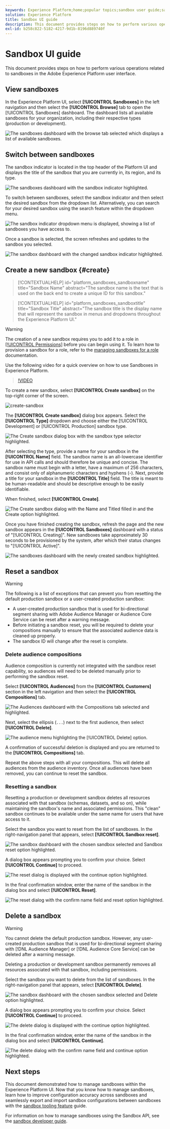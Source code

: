 ```yaml
---
keywords: Experience Platform;home;popular topics;sandbox user guide;sandbox guide
solution: Experience Platform
title: Sandbox UI guide
description: This document provides steps on how to perform various operations related to sandboxes in the Adobe Experience Platform user interface.
exl-id: b258c822-5182-4217-9d1b-8196d889740f
---
```

# Sandbox UI guide

This document provides steps on how to perform various operations related to sandboxes in the Adobe Experience Platform user interface.

## View sandboxes

In the Experience Platform UI, select **[!UICONTROL Sandboxes]** in the left navigation and then select the **[!UICONTROL Browse]** tab to open the [!UICONTROL Sandboxes] dashboard. The dashboard lists all available sandboxes for your organization, including their respective types (production or development).

![The sandboxes dashboard with the browse tab selected which displays a list of available sandboxes.](../images/ui/view-sandboxes.png)

## Switch between sandboxes

The sandbox indicator is located in the top header of the Platform UI and displays the title of the sandbox that you are currently in, its region, and its type.

![The sandboxes dashboard with the sandbox indicator highlighted.](../images/ui/sandbox-indicator.png)

To switch between sandboxes, select the sandbox indicator and then select the desired sandbox from the dropdown list. Alternatively, you can search for your desired sandbox using the search feature within the dropdown menu.

![The sandbox indicator dropdown menu is displayed, showing a list of sandboxes you have access to.](../images/ui/switcher-interface.png)

Once a sandbox is selected, the screen refreshes and updates to the sandbox you selected.

![The sandbox dashboard with the changed sandbox indicator highlighted.](../images/ui/sandbox-switched.png)

## Create a new sandbox {#create}

>[!CONTEXTUALHELP]
>id="platform_sandboxes_sandboxname"
>title="Sandbox Name"
>abstract="The sandbox name is the text that is used on the back end to create a unique ID for this sandbox."

>[!CONTEXTUALHELP]
>id="platform_sandboxes_sandboxtitle"
>title="Sandbox Title"
>abstract="The sandbox title is the display name that will represent the sandbox in menus and dropdowns throughout the Experience Platform UI."

>[!WARNING]
>
>The creation of a new sandbox requires you to add it to a role in [[!UICONTROL Permissions]](../../access-control/abac/ui/permissions.md) before you can begin using it. To learn how to provision a sandbox for a role, refer to the [managing sandboxes for a role](../../access-control/abac/ui/permissions.md#managing-sandboxes-for-role) documentation.

Use the following video for a quick overview on how to use Sandboxes in Experience Platform.

>[!VIDEO](https://video.tv.adobe.com/v/29838/?quality=12&learn=on)

To create a new sandbox, select **[!UICONTROL Create sandbox]** on the top-right corner of the screen.

![create-sandbox](../images/ui/create-sandbox.png)

The **[!UICONTROL Create sandbox]** dialog box appears. Select the **[!UICONTROL Type]** dropdown and choose either the [!UICONTROL Development] or [!UICONTROL Production] sandbox type. 

![The Create sandbox dialog box with the sandbox type selector highlighted.](../images/ui/sandbox-type.png)

After selecting the type, provide a name for your sandbox in the **[!UICONTROL Name]** field. The sandbox name is an all-lowercase identifier for use in API calls and should therefore be unique and concise. The sandbox name must begin with a letter, have a maximum of 256 characters, and consist only of alphanumeric characters and hyphens (-). Next, provide a title for your sandbox in the **[!UICONTROL Title]** field. The title is meant to be human-readable and should be descriptive enough to be easily identifiable. 

When finished, select **[!UICONTROL Create]**.

![The Create sandbox dialog with the Name and Titled filled in and the Create option highlighted.](../images/ui/sandbox-info.png)

Once you have finished creating the sandbox, refresh the page and the new sandbox appears in the **[!UICONTROL Sandboxes]** dashboard with a status of "[!UICONTROL Creating]". New sandboxes take approximately 30 seconds to be provisioned by the system, after which their status changes to "[!UICONTROL Active]".

![The sandboxes dashboard with the newly created sandbox highlighted.](../images/ui/new-sandbox.png)

## Reset a sandbox

>[!WARNING]
>
>The following is a list of exceptions that can prevent you from resetting the default production sandbox or a user-created production sandbox: 
>
>* A user-created production sandbox that is used for bi-directional segment sharing with Adobe Audience Manager or Audience Core Service can be reset after a warning message.
>* Before initiating a sandbox reset, you will be required to delete your compositions manually to ensure that the associated audience data is cleaned up properly.
>* The sandbox ID will change after the reset is complete.

### Delete audience compositions

Audience composition is currently not integrated with the sandbox reset capability, so audiences will need to be deleted manually prior to performing the sandbox reset.

Select **[!UICONTROL Audiences]** from the **[!UICONTROL Customers]** section in the left navigation and then select the **[!UICONTROL Compositions]** tab.

![The Audiences dashboard with the Compositions tab selected and highlighted.](../images/ui/audiences.png)

Next, select the ellipsis (`...`) next to the first audience, then select **[!UICONTROL Delete]**. 

![The audience menu highlighting the [!UICONTROL Delete] option.](../images/ui/delete-composition.png)

A confirmation of successful deletion is displayed and you are returned to the **[!UICONTROL Compositions]** tab.

Repeat the above steps with all your compositions. This will delete all audiences from the audience inventory. Once all audiences have been removed, you can continue to reset the sandbox.

### Resetting a sandbox

Resetting a production or development sandbox deletes all resources associated with that sandbox (schemas, datasets, and so on), while maintaining the sandbox's name and associated permissions. This "clean" sandbox continues to be available under the same name for users that have access to it.

Select the sandbox you want to reset from the list of sandboxes. In the right-navigation panel that appears, select **[!UICONTROL Sandbox reset]**.

![The sandbox dashboard with the chosen sandbox selected and Sandbox reset option highlighted.](../images/ui/reset.png)

A dialog box appears prompting you to confirm your choice. Select **[!UICONTROL Continue]** to proceed.

![The reset dialog is displayed with the continue option highlighted.](../images/ui/reset-warning.png)

In the final confirmation window, enter the name of the sandbox in the dialog box and select **[!UICONTROL Reset]**.

![The reset dialog with the confirm name field and reset option highlighted.](../images/ui/reset-confirm.png)

## Delete a sandbox

>[!WARNING]
>
>You cannot delete the default production sandbox. However, any user-created production sandbox that is used for bi-directional segment sharing with [!DNL Audience Manager] or [!DNL Audience Core Service] can be deleted after a warning message.

Deleting a production or development sandbox permanently removes all resources associated with that sandbox, including permissions.

Select the sandbox you want to delete from the list of sandboxes. In the right-navigation panel that appears, select **[!UICONTROL Delete]**.

![The sandbox dashboard with the chosen sandbox selected and Delete option highlighted.](../images/ui/delete.png)

A dialog box appears prompting you to confirm your choice. Select **[!UICONTROL Continue]** to proceed.

![The delete dialog is displayed with the continue option highlighted.](../images/ui/delete-warning.png)

In the final confirmation window, enter the name of the sandbox in the dialog box and select  **[!UICONTROL Continue]**.

![The delete dialog with the confirm name field and continue option highlighted.](../images/ui/delete-confirm.png)

## Next steps

This document demonstrated how to manage sandboxes within the Experience Platform UI. Now that you know how to manage sandboxes, learn how to improve configuration accuracy across sandboxes and seamlessly export and import sandbox configurations between sandboxes with the [sandbox tooling feature](./sandbox-tooling.md) guide.

For information on how to manage sandboxes using the Sandbox API, see the [sandbox developer guide](../api/getting-started.md).
